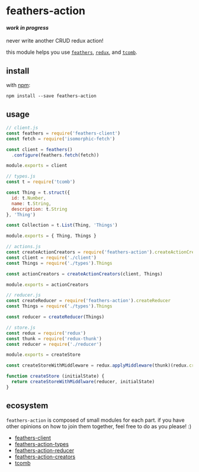 # feathers-action

#### *work in progress*

never write another CRUD redux action!

this module helps you use [`feathers`](http://feathersjs.com), [`redux`](http://redux.js.org), and [`tcomb`](https://www.npmjs.com/package/tcomb).

## install

with [npm](https://www.npmjs.org):

```shell
npm install --save feathers-action
```

## usage

```js
// client.js
const feathers = require('feathers-client')
const fetch = require('isomorphic-fetch')

const client = feathers()
  .configure(feathers.fetch(fetch))

module.exports = client
```

```js
// types.js
const t = require('tcomb')

const Thing = t.struct({
  id: t.Number,
  name: t.String,
  description: t.String
}, 'Thing')

const Collection = t.List(Thing, 'Things')

module.exports = { Thing, Things }
```

```js
// actions.js
const createActionCreators = require('feathers-action').createActionCreators
const client = require('./client')
const Things = require('./types').Things

const actionCreators = createActionCreators(client, Things)

module.exports = actionCreators
```

```js
// reducer.js
const createReducer = require('feathers-action').createReducer
const Things = require('./types').Things

const reducer = createReducer(Things)
```

```js
// store.js
const redux = require('redux')
const thunk = require('redux-thunk')
const reducer = require('./reducer')

module.exports = createStore

const createStoreWithMiddleware = redux.applyMiddleware(thunk)(redux.createStore)

function createStore (initialState) {
  return createStoreWithMiddlware(reducer, initialState)
}
```

## ecosystem

`feathers-action` is composed of small modules for each part. if you have other opinions on how to join them together, feel free to do as you please! :)

- [feathers-client](https://www.npmjs.com/package/feathers-client)
- [feathers-action-types](https://www.npmjs.com/package/feathers-action-types)
- [feathers-action-reducer](https://www.npmjs.com/package/feathers-action-reducer)
- [feathers-action-creators](https://www.npmjs.com/package/feathers-action-creators)
- [tcomb](https://www.npmjs.com/package/tcomb)
